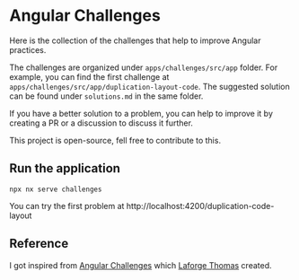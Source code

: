 # Angular Challenges

Here is the collection of the challenges that help to improve Angular practices.

The challenges are organized under `apps/challenges/src/app` folder. For example, you can find the first challenge at `apps/challenges/src/app/duplication-layout-code`. The suggested solution can be found under `solutions.md` in the same folder.

If you have a better solution to a problem, you can help to improve it by creating a PR or a discussion to discuss it further.

This project is open-source, fell free to contribute to this.

## Run the application

```
npx nx serve challenges
```

You can try the first problem at http://localhost:4200/duplication-code-layout

## Reference

I got inspired from [Angular Challenges](https://github.com/tomalaforge/angular-challenges) which [Laforge Thomas](https://twitter.com/laforge_toma) created.
